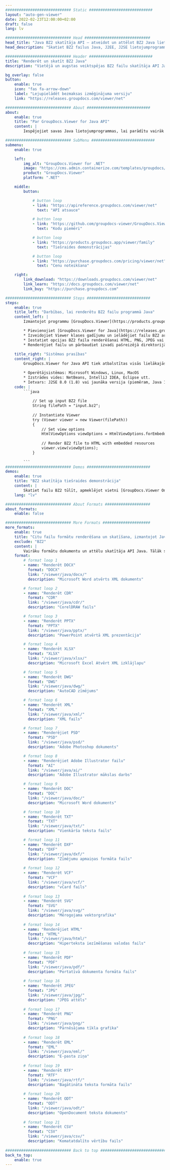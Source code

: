 ```yaml
---
############################# Static ############################
layout: "auto-gen-viewer"
date: 2022-02-23T12:00:00+02:00
draft: false
lang: lv

############################# Head #############################
head_title: "Java BZ2 skatītāja API — atveidot un attēlot BZ2 Java lietotnēs"
head_description: "Skatiet BZ2 failus Java, J2EE, J2SE lietojumprogrammās. Atbalsta vairāk nekā 170 dokumentu un attēlu failu formātu skatīšanu HTML, PDF vai attēla režīmā ar papildu funkcijām, lai pārvaldītu dokumentu skatīšanas opcijas."

############################# Header ############################
title: "Renderēt un skatīt BZ2 Java" 
description: "Vietējā un augstas veiktspējas BZ2 failu skatītāja API Java, J2EE un J2SE lietojumprogrammām, kas atbalsta plašu papildu funkciju klāstu, lai pielāgotu izvades dokumenta formāta izskatu." 

bg_overlay: false
button:
    enable: true
    icon: "fas fa-arrow-down"
    label: "Lejupielādēt bezmaksas izmēģinājuma versiju"
    link: "https://releases.groupdocs.com/viewer/net"

############################# About ############################
about:
    enable: true
    title: "Par GroupDocs.Viewer for Java API" 
    content: |
        Iespējojiet savas Java lietojumprogrammas, lai parādītu vairāk nekā 170 failu formātus HTML, PDF vai attēlu režīmos, izmantojot GroupDocs.Viewer Java API, neinstalējot papildu programmatūru; piemēram, Microsoft Office, Apache Open Office, Adobe Acrobat Reader utt. Izstrādātāji var viegli skatīt visus populāros attēlus un dokumentu veidus, tostarp Microsoft Office, OpenDocument, HTML, PDF, arhīvu, diagrammas, Photoshop, AutoCAD un programmēšanas valodu formātus Java lietojumprogrammās, izmantojot ātra un augstākās kvalitātes renderēšana.

############################# SubMenu ############################
submenu:
    enable: true

    left:
        img_alt: "GroupDocs.Viewer for .NET"
        image: "https://cms.admin.containerize.com/templates/groupdocs/images/product-logos/90x90-noborder/groupdocs-viewer-net.png"
        product: "GroupDocs.Viewer"
        platform: ".NET"

    middle:
        button:

            # button loop
            - link: "https://apireference.groupdocs.com/viewer/net"
              text: "API atsauce"

            # button loop
            - link: "https://github.com/groupdocs-viewer/GroupDocs.Viewer-for-.NET"
              text: "Kodu piemēri"

            # button loop
            - link: "https://products.groupdocs.app/viewer/family"
              text: "Tiešraides demonstrācijas"

            # button loop
            - link: "https://purchase.groupdocs.com/pricing/viewer/net"
              text: "Cenu noteikšana"

    right:
        link_download: "https://downloads.groupdocs.com/viewer/net"
        link_learn: "https://docs.groupdocs.com/viewer/net"
        link_buy: "https://purchase.groupdocs.com"

############################# Steps ############################
steps:
    enable: true
    title_left: "Darbības, lai renderētu BZ2 failu programmā Java" 
    content_left: |
        Izmantojot programmu [GroupDocs.Viewer](https://products.groupdocs.com/viewer/java/), varat atveidot BZ2 HTML, JPEG, PNG vai PDF formātā, veicot dažas darbības.

        * Pievienojiet [GroupDocs.Viewer for Java](https://releases.groupdocs.com/viewer/java/) kā sava projekta atkarību. 
        * Izveidojiet Viewer klases gadījumu un ielādējiet failu BZ2 ar pilnu ceļu. 
        * Iestatiet opcijas BZ2 faila renderēšanai HTML, PNG, JPEG vai PDF formātā. 
        * Renderējiet failu un pārbaudiet izvadi pašreizējā direktorijā. 
        
    title_right: "Sistēmas prasības" 
    content_right: |
        GroupDocs.Viewer for Java API tiek atbalstītas visās lielākajās platformās un operētājsistēmās. Pirms tālāk norādītā koda izpildes, lūdzu, pārliecinieties, vai jūsu sistēmā ir instalēti šādi priekšnosacījumi.

        * Operētājsistēmas: Microsoft Windows, Linux, MacOS 
        * Izstrādes vides: NetBeans, IntelliJ IDEA, Eclipse utt. 
        * Ietvars: J2SE 8.0 (1.8) vai jaunāka versija (piemēram, Java 17) 
    code: |
        ```java
                        
            // Set up input BZ2 file
            String filePath = "input.bz2";
        
            // Instantiate Viewer
            try (Viewer viewer = new Viewer(filePath))
            {
            	// Set view options 
            	HtmlViewOptions viewOptions = HtmlViewOptions.forEmbeddedResources();
                    
            	// Render BZ2 file to HTML with embedded resources
            	viewer.view(viewOptions);
            }
             
        ```
############################# Demos ############################
demos:
    enable: true
    title: "BZ2 skatītāja tiešraides demonstrācija"
    content: |
        Skatiet failu BZ2 tūlīt, apmeklējot vietni [GroupDocs.Viewer Online Apps](https://products.groupdocs.app/viewer/bz2).
    lang: "lv"

############################# About Formats ####################
about_formats:
    enable: false

############################# More Formats #####################
more_formats:
    enable: true
    title: "Citu failu formātu renderēšana un skatīšana, izmantojot Java"
    exclude: "BZ2"
    content: |
        Vairāku formātu dokumentu un attēlu skatītāja API Java. Tālāk skatiet dažus populāros failu formātus bez ārējiem skatītājiem.
    format: 
        # format loop 1
        - name: "Renderēt DOCX"
          format: "DOCX"
          link: "/viewer/java/docx/"
          description: "Microsoft Word atvērts XML dokuments" 

        # format loop 2
        - name: "Renderēt CDR" 
          format: "CDR"
          link: "/viewer/java/cdr/"
          description: "CorelDRAW fails" 

        # format loop 3
        - name: "Renderēt PPTX"
          format: "PPTX"
          link: "/viewer/java/pptx/"
          description: "PowerPoint atvērtā XML prezentācija" 

        # format loop 4
        - name: "Renderēt XLSX"
          format: "XLSX"
          link: "/viewer/java/xlsx/"
          description: "Microsoft Excel Atvērt XML izklājlapu" 

        # format loop 5
        - name: "Renderēt DWG"
          format: "DWG"
          link: "/viewer/java/dwg/"
          description: "AutoCAD zīmējums"

        # format loop 6
        - name: "Renderēt XML"
          format: "XML"
          link: "/viewer/java/xml/"
          description: "XML fails"

        # format loop 7
        - name: "Renderējiet PSD"
          format: "PSD"
          link: "/viewer/java/psd/"
          description: "Adobe Photoshop dokuments"

        # format loop 8
        - name: "Renderējiet Adobe Illustrator failu"
          format: "AI"
          link: "/viewer/java/ai/"
          description: "Adobe Illustrator mākslas darbs"

        # format loop 9
        - name: "Renderēt DOC"
          format: "DOC"
          link: "/viewer/java/doc/"
          description: "Microsoft Word dokuments" 

        # format loop 10
        - name: "Renderēt TXT" 
          format: "TXT"
          link: "/viewer/java/txt/"
          description: "Vienkārša teksta fails" 

        # format loop 11
        - name: "Renderēt DXF" 
          format: "DXF"
          link: "/viewer/java/dxf/"
          description: "Zīmējumu apmaiņas formāta fails"  
          
        # format loop 12
        - name: "Renderēt VCF"
          format: "VCF"
          link: "/viewer/java/vcf/"
          description: "vCard fails"  
              
        # format loop 13
        - name: "Renderēt SVG"
          format: "SVG"
          link: "/viewer/java/svg/"
          description: "Mērogojama vektorgrafika" 
          
        # format loop 14
        - name: "Renderējiet HTML"
          format: "HTML"
          link: "/viewer/java/html/"
          description: "Hiperteksta iezīmēšanas valodas fails" 
          
        # format loop 15
        - name: "Renderēt PDF"
          format: "PDF"
          link: "/viewer/java/pdf/"
          description: "Portatīvā dokumenta formāta fails"
          
        # format loop 16
        - name: "Renderēt JPEG"
          format: "JPG"
          link: "/viewer/java/jpg/"
          description: "JPEG attēls"
          
        # format loop 17
        - name: "Renderēt PNG"
          format: "PNG"
          link: "/viewer/java/png/"
          description: "Pārnēsājama tīkla grafika" 
          
        # format loop 18
        - name: "Renderēt EML"
          format: "EML"
          link: "/viewer/java/eml/"
          description: "E-pasta ziņa" 
          
        # format loop 19
        - name: "Renderēt RTF"
          format: "RTF"
          link: "/viewer/java/rtf/"
          description: "Bagātināta teksta formāta fails" 
          
        # format loop 20
        - name: "Renderēt ODT"
          format: "ODT"
          link: "/viewer/java/odt/"
          description: "OpenDocument teksta dokuments" 
          
        # format loop 21
        - name: "Renderēt CSV"
          format: "CSV"
          link: "/viewer/java/csv/"
          description: "Komatatdalīto vērtību fails" 
          
############################# Back to top ###############################
back_to_top:
    enable: true
---
```

